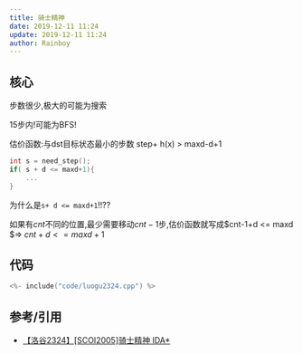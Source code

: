 ```yaml
---
title: 骑士精神
date: 2019-12-11 11:24
update: 2019-12-11 11:24
author: Rainboy
---
```


## 核心

步数很少,极大的可能为搜索

15步内!可能为BFS!

估价函数:与dst目标状态最小的步数
step+ h(x) > maxd-d+1

```c
int s = need_step();
if( s + d <= maxd+1){
    ...
}
```

为什么是`s+ d <= maxd+1`!!??

如果有$cnt$不同的位置,最少需要移动$cnt - 1$步,估价函数就写成$cnt-1+d <= maxd $=> $cnt+d<=maxd+1$

## 代码

```c
<%- include("code/luogu2324.cpp") %>
```

## 参考/引用

 - [【洛谷2324】[SCOI2005]骑士精神 IDA*](https://www.cnblogs.com/ZAGER/p/9768170.html)
